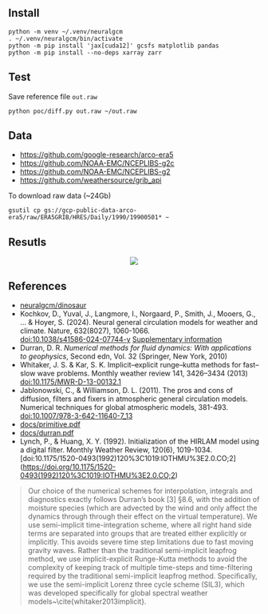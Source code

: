 ## Install

```
python -m venv ~/.venv/neuralgcm
. ~/.venv/neuralgcm/bin/activate
python -m pip install 'jax[cuda12]' gcsfs matplotlib pandas
python -m pip install --no-deps xarray zarr
```

## Test

Save reference file `out.raw`

```
python poc/diff.py out.raw ~/out.raw
```

## Data

- https://github.com/google-research/arco-era5
- https://github.com/NOAA-EMC/NCEPLIBS-g2c
- https://github.com/NOAA-EMC/NCEPLIBS-g2
- https://github.com/weathersource/grib_api

To download raw data (~24Gb)

```
gsutil cp gs://gcp-public-data-arco-era5/raw/ERA5GRIB/HRES/Daily/1990/19900501* ~
```

## Resutls

<p align="center"><img src="img/hu.gif"/></p>

## References

- [neuralgcm/dinosaur](https://github.com/neuralgcm/dinosaur)
- Kochkov, D., Yuval, J., Langmore, I., Norgaard, P., Smith, J.,
  Mooers, G., ... & Hoyer, S. (2024). Neural general circulation
  models for weather and climate. Nature, 632(8027), 1060-1066. <br>
  [doi:10.1038/s41586-024-07744-y](https://doi.org/10.1038/s41586-024-07744-y)
  [Supplementary
  information](https://static-content.springer.com/esm/art%3A10.1038%2Fs41586-024-07744-y/MediaObjects/41586_2024_7744_MOESM1_ESM.pdf)
- Durran, D. R. *Numerical methods for fluid dynamics: With
  applications to geophysics*, Second edn, Vol. 32 (Springer, New
  York, 2010)
- Whitaker, J. S. & Kar, S. K. Implicit–explicit runge–kutta methods
  for fast–slow wave problems. Monthly weather review 141, 3426–3434
  (2013)
  [doi:10.1175/MWR-D-13-00132.1](https://doi.org/10.1175/MWR-D-13-00132.1)
- Jablonowski, C., & Williamson, D. L. (2011). The pros and cons of
  diffusion, filters and fixers in atmospheric general circulation
  models. Numerical techniques for global atmospheric models, 381-493.
  [doi:10.1007/978-3-642-11640-7_13](https://doi.org/10.1007/978-3-642-11640-7_13)
- [docs/primitive.pdf](docs/primitive.pdf)
- [docs/durran.pdf](docs/durran.pdf)
- Lynch, P., & Huang, X. Y. (1992). Initialization of the HIRLAM model
  using a digital filter. Monthly Weather Review, 120(6),
  1019-1034.
  [doi:10.1175/1520-0493(1992)120%3C1019:IOTHMU%3E2.0.CO;2]
  (https://doi.org/10.1175/1520-0493(1992)120%3C1019:IOTHMU%3E2.0.CO;2)

> Our choice of the numerical schemes for interpolation, integrals and
> diagnostics exactly follows Durran’s book [3] §8.6, with the
> addition of moisture species (which are advected by the wind and
> only affect the dynamics through through their effect on the virtual
> temperature). We use semi-implicit time-integration scheme, where
> all right hand side terms are separated into groups that are treated
> either explicitly or implicitly. This avoids severe time step
> limitations due to fast moving gravity waves. Rather than the
> traditional semi-implicit leapfrog method, we use implicit-explicit
> Runge-Kutta methods to avoid the complexity of keeping track of
> multiple time-steps and time-filtering required by the traditional
> semi-implicit leapfrog method.  Specifically, we use the
> semi-implicit Lorenz three cycle scheme (SIL3), which was developed
> specifically for global spectral weather
> models~\cite{whitaker2013implicit}.
